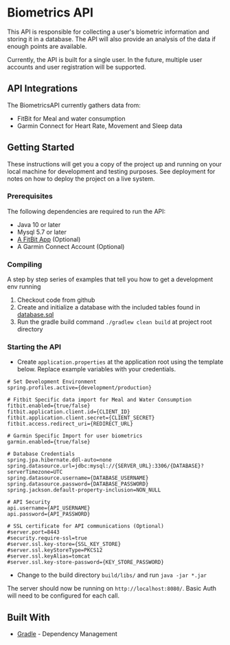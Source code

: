 # Biometrics API

This API is responsible for collecting a user's biometric information and storing it in a database. The API will
also provide an analysis of the data if enough points are available. 

Currently, the API is built for a single user. In the future, multiple user accounts and user registration 
will be supported.

## API Integrations

The BiometricsAPI currently gathers data from: 
* FitBit for Meal and water consumption
* Garmin Connect for Heart Rate, Movement and Sleep data

## Getting Started

These instructions will get you a copy of the project up and running on your local machine for development and testing purposes. See deployment for notes on how to deploy the project on a live system.

### Prerequisites

The following dependencies are required to run the API:
* Java 10 or later
* Mysql 5.7 or later
* [A FitBit App](https://dev.fitbit.com/getting-started/) (Optional) 
* A Garmin Connect Account (Optional)

### Compiling

A step by step series of examples that tell you how to get a development env running

1. Checkout code from github
2. Create and initialize a database with the included tables found in [database.sql](database.sql)
3. Run the gradle build command `./gradlew clean build` at project root directory

### Starting the API

- Create `application.properties` at the application root using the template below. Replace example variables with your credentials.

```
# Set Development Environment
spring.profiles.active={development/production}

# Fitbit Specific data import for Meal and Water Consumption
fitbit.enabled={true/false}
fitbit.application.client.id={CLIENT_ID}
fitbit.application.client.secret={CLIENT_SECRET}
fitbit.access.redirect_uri={REDIRECT_URL}

# Garmin Specific Import for user biometrics
garmin.enabled={true/false}

# Database Credentials
spring.jpa.hibernate.ddl-auto=none
spring.datasource.url=jdbc:mysql://{SERVER_URL}:3306/{DATABASE}?serverTimezone=UTC
spring.datasource.username={DATABASE_USERNAME}
spring.datasource.password={DATABASE_PASSWORD}
spring.jackson.default-property-inclusion=NON_NULL

# API Security
api.username={API_USERNAME}
api.password={API_PASSWORD}

# SSL certificate for API communications (Optional)
#server.port=8443
#security.require-ssl=true
#server.ssl.key-store={SSL_KEY_STORE}
#server.ssl.keyStoreType=PKCS12
#server.ssl.keyAlias=tomcat
#server.ssl.key-store-password={KEY_STORE_PASSWORD}
```

- Change to the build directory `build/libs/` and run `java -jar *.jar`

The server should now be running on `http://localhost:8080/`. Basic Auth will need to be configured for 
each call.

## Built With

* [Gradle](https://gradle.org/) - Dependency Management